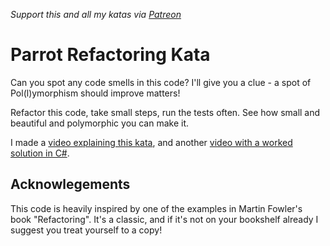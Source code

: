 _Support this and all my katas via [Patreon](https://www.patreon.com/EmilyBache)_

Parrot Refactoring Kata
=======================

Can you spot any code smells in this code? I'll give you a clue - a spot of Pol(l)ymorphism should improve matters!

Refactor this code, take small steps, run the tests often. See how small and beautiful and polymorphic you can make it.

I made a [video explaining this kata](https://youtu.be/UxNEHKg_2eA), and another [video with a worked solution in C#](https://youtu.be/IvFX8Ivit1k).

Acknowlegements
---------------

This code is heavily inspired by one of the examples in Martin Fowler's book "Refactoring". It's a classic, and if it's not on your bookshelf already I suggest you treat yourself to a copy!
